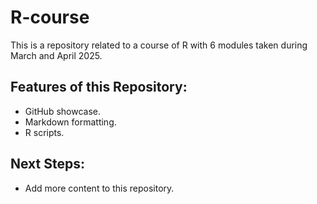 # R-course

This is a repository related to a course of R with 6 modules taken during March and April 2025.

## Features of this Repository:
- GitHub showcase.
- Markdown formatting.
- R scripts.

## Next Steps:
- Add more content to this repository.
